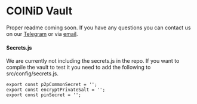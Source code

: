 # COINiD Vault

Proper readme coming soon. If you have any questions you can contact us on our [Telegram] or via [email].

#### Secrets.js
We are currently not including the secrets.js in the repo. If you want to compile the vault to test it you need to add the following to src/config/secrets.js.
```
export const p2pCommonSecret = '';
export const encryptPrivateSalt = '';
export const pinSecret = '';
```
[Telegram]: <https://t.me/joinchat/IARCoBAdhQOIEN_7u941Qg>
[Email]: <mailto:info@coinid.org>